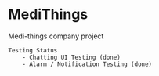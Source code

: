 # MediThings
Medi-things company project

    Testing Status
        - Chatting UI Testing (done)
        - Alarm / Notification Testing (done)